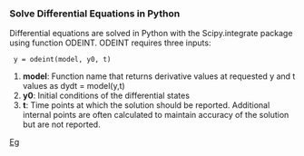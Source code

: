 ### Solve Differential Equations in Python
Differential equations are solved in Python with the Scipy.integrate package using function ODEINT. ODEINT requires three inputs:      
```
 y = odeint(model, y0, t)
```
1. **model**: Function name that returns derivative values at requested y and t values as dydt = model(y,t)
2. **y0**: Initial conditions of the differential states
3. **t**: Time points at which the solution should be reported. Additional internal points are often calculated to maintain accuracy of the solution but are not reported.

[Eg](Code/ODEINT.ipynb)
